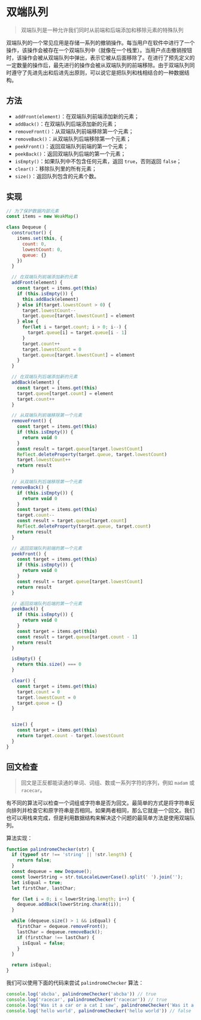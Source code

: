 # 双端队列
> 双端队列是一种允许我们同时从前端和后端添加和移除元素的特殊队列

双端队列的一个常见应用是存储一系列的撤销操作。每当用户在软件中进行了一个操作，该操作会被存在一个双端队列中（就像在一个栈里）。当用户点击撤销按钮时，该操作会被从双端队列中弹出，表示它被从后面移除了。在进行了预先定义的一定数量的操作后，最先进行的操作会被从双端队列的前端移除。由于双端队列同时遵守了先进先出和后进先出原则，可以说它是把队列和栈相结合的一种数据结构。


## 方法
- `addFront(element)`：在双端队列前端添加新的元素；
- `addBack()`：在双端队列后端添加新的元素；
- `removeFront()`：从双端队列前端移除第一个元素；
- `removeBack()`：从双端队列后端移除第一个元素；
- `peekFront()`：返回双端队列前端的第一个元素；
- `peekBack()`：返回双端队列后端的第一个元素；
- `isEmpty()`：如果队列中不包含任何元素，返回 `true`，否则返回 `false`；
- `clear()`：移除队列里的所有元素；
- `size()`：返回队列包含的元素个数。

## 实现
```javascript
// 为了保护数据内部元素
const items = new WeakMap()

class Dequeue {
  constructor() {
    items.set(this, {
      count: 0, 
      lowestCount: 0,
      queue: {}
    })
  }

  // 在双端队列前端添加新的元素
  addFront(element) {
    const target = items.get(this)
    if (this.isEmpty()) {
      this.addBack(element)
    } else if(target.lowestCount > 0) {
      target.lowestCount--
      target.queue[target.lowestCount] = element
    } else {
      for(let i = target.count; i > 0; i--) {
        target.queue[i] = target.queue[i - 1]
      }
      target.count++
      target.lowestCount = 0
      target.queue[target.lowestCount] = element
    }
  }

  // 在双端队列后端添加新的元素
  addBack(element) {
    const target = items.get(this)
    target.queue[target.count] = element
    target.count++
  }

  // 从双端队列前端移除第一个元素
  removeFront() {
    const target = items.get(this)
    if (this.isEmpty()) {
      return void 0
    }
    const result = target.queue[target.lowestCount]
    Reflect.deleteProperty(target.queue, target.lowestCount)
    target.lowestCount++
    return result
  }

  // 从双端队列后端移除第一个元素
  removeBack() {
    if (this.isEmpty()) {
      return void 0
    }
    const target = items.get(this)
    target.count--
    const result = target.queue[target.count]
    Reflect.deleteProperty(target.queue, target.count)
    return result
  }

  // 返回双端队列前端的第一个元素
  peekFront() {
    const target = items.get(this)
    if (this.isEmpty()) {
      return void 0
    }
    const result = target.queue[target.lowestCount]
    return result
  }

  // 返回双端队列后端的第一个元素
  peekBack() {
    if (this.isEmpty()) {
      return void 0
    }
    const target = items.get(this)
    const result = target.queue[target.count - 1]
    return result
  }

  isEmpty() {
    return this.size() === 0
  }

  clear() {
    const target = items.get(this)
    target.count = 0
    target.lowestCount = 0
    target.queue = {}
  }


  size() {
    const target = items.get(this)
    return target.count - target.lowestCount
  }
}
```

## 回文检查
> 回文是正反都能读通的单词、词组、数或一系列字符的序列，例如 `madam` 或 `racecar`。

有不同的算法可以检查一个词组或字符串是否为回文。最简单的方式是将字符串反向排列并检查它和原字符串是否相同。如果两者相同，那么它就是一个回文。我们也可以用栈来完成，但是利用数据结构来解决这个问题的最简单方法是使用双端队列。

算法实现：
```javascript
function palindromeChecker(str) {
  if (typeof str !== 'string' || !str.length) {
    return false;
  }
  const dequeue = new Dequeue();
  const lowerString = str.toLocaleLowerCase().split(' ').join('');
  let isEqual = true;
  let firstChar, lastChar;

  for (let i = 0; i < lowerString.length; i++) {
    dequeue.addBack(lowerString.charAt(i));
  }

  while (dequeue.size() > 1 && isEqual) {
    firstChar = dequeue.removeFront();
    lastChar = dequeue.removeBack();
    if (firstChar !== lastChar) {
      isEqual = false;
    }
  }

  return isEqual;
}
```

我们可以使用下面的代码来尝试 `palindromeChecker` 算法：
```javascript
console.log('abcba', palindromeChecker('abcba')) // true
console.log('racecar', palindromeChecker('racecar')) // true
console.log('Was it a car or a cat I saw', palindromeChecker('Was it a car or a cat I saw')) // true
console.log('hello world', palindromeChecker('hello world')) // false
```